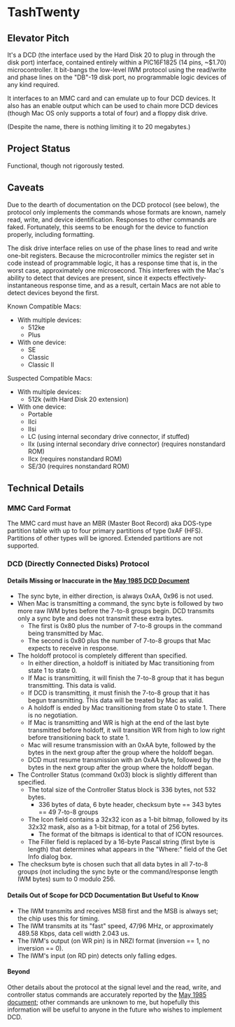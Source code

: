 # TashTwenty

## Elevator Pitch

It's a DCD (the interface used by the Hard Disk 20 to plug in through the disk port) interface, contained entirely within a PIC16F1825
(14 pins, ~$1.70) microcontroller. It bit-bangs the low-level IWM protocol using the read/write and phase lines on the "DB"-19 disk
port, no programmable logic devices of any kind required.

It interfaces to an MMC card and can emulate up to four DCD devices.  It also has an enable output which can be used to
chain more DCD devices (though Mac OS only supports a total of four) and a floppy disk drive.

(Despite the name, there is nothing limiting it to 20 megabytes.)


## Project Status

Functional, though not rigorously tested.


## Caveats

Due to the dearth of documentation on the DCD protocol (see below), the protocol only implements the commands whose formats are known,
namely read, write, and device identification.  Responses to other commands are faked.  Fortunately, this seems to be enough for the
device to function properly, including formatting.

The disk drive interface relies on use of the phase lines to read and write one-bit registers.  Because the microcontroller mimics the register set in code instead of programmable logic, it has a response time that is, in the worst case, approximately one microsecond.  This interferes with the Mac's ability to detect that devices are present, since it expects effectively-instantaneous response time, and as a result, certain Macs are not able to detect devices beyond the first.

Known Compatible Macs:
  * With multiple devices:
    * 512ke
    * Plus
  * With one device:
    * SE
    * Classic
    * Classic II

Suspected Compatible Macs:
  * With multiple devices:
    * 512k (with Hard Disk 20 extension)
  * With one device:
    * Portable
    * IIci
    * IIsi
    * LC (using internal secondary drive connector, if stuffed)
    * IIx (using internal secondary drive connector) (requires nonstandard ROM)
    * IIcx (requires nonstandard ROM)
    * SE/30 (requires nonstandard ROM)


## Technical Details

### MMC Card Format

The MMC card must have an MBR (Master Boot Record) aka DOS-type partition table with up to four primary partitions of type 0xAF (HFS).  Partitions of other types will be ignored.  Extended partitions are not supported.


### DCD (Directly Connected Disks) Protocol

#### Details Missing or Inaccurate in the [May 1985 DCD Document](http://bitsavers.trailing-edge.com/pdf/apple/disk/hd20/Directly_Connected_Disks_Specification_1.2a_May85.pdf)

* The sync byte, in either direction, is always 0xAA, 0x96 is not used.
* When Mac is transmitting a command, the sync byte is followed by two more raw IWM bytes before the 7-to-8 groups begin. DCD transmits only a sync byte and does not transmit these extra bytes.
   * The first is 0x80 plus the number of 7-to-8 groups in the command being transmitted by Mac.
   * The second is 0x80 plus the number of 7-to-8 groups that Mac expects to receive in response.
* The holdoff protocol is completely different than specified.
   * In either direction, a holdoff is initiated by Mac transitioning from state 1 to state 0.
   * If Mac is transmitting, it will finish the 7-to-8 group that it has begun transmitting. This data is valid.
   * If DCD is transmitting, it must finish the 7-to-8 group that it has begun transmitting. This data will be treated by Mac as valid.
   * A holdoff is ended by Mac transitioning from state 0 to state 1. There is no negotiation.
   * If Mac is transmitting and WR is high at the end of the last byte transmitted before holdoff, it will transition WR from high to low right before transitioning back to state 1.
   * Mac will resume transmission with an 0xAA byte, followed by the bytes in the next group after the group where the holdoff began.
   * DCD must resume transmission with an 0xAA byte, followed by the bytes in the next group after the group where the holdoff began.
* The Controller Status (command 0x03) block is slightly different than specified.
   * The total size of the Controller Status block is 336 bytes, not 532 bytes.
      * 336 bytes of data, 6 byte header, checksum byte == 343 bytes == 49 7-to-8 groups
   * The Icon field contains a 32x32 icon as a 1-bit bitmap, followed by its 32x32 mask, also as a 1-bit bitmap, for a total of 256 bytes.
      * The format of the bitmaps is identical to that of ICON resources.
   * The Filler field is replaced by a 16-byte Pascal string (first byte is length) that determines what appears in the "Where:" field of the Get Info dialog box.
* The checksum byte is chosen such that all data bytes in all 7-to-8 groups (not including the sync byte or the command/response length IWM bytes) sum to 0 modulo 256.


#### Details Out of Scope for DCD Documentation But Useful to Know

* The IWM transmits and receives MSB first and the MSB is always set; the chip uses this for timing.
* The IWM transmits at its "fast" speed, 47/96 MHz, or approximately 489.58 Kbps, data cell width 2.043 us.
* The IWM's output (on WR pin) is in NRZI format (inversion == 1, no inversion == 0).
* The IWM's input (on RD pin) detects only falling edges.


#### Beyond

Other details about the protocol at the signal level and the read, write, and controller status commands are accurately reported by the [May 1985 document](http://bitsavers.trailing-edge.com/pdf/apple/disk/hd20/Directly_Connected_Disks_Specification_1.2a_May85.pdf); other commands are unknown to me, but hopefully this information will be useful to anyone in the future who wishes to implement DCD.
